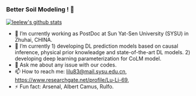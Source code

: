 ### Better Soil Modeling ! 👋

[![leelew's github stats](https://github-readme-stats.vercel.app/api?username=leelew&theme=vue)](https://github.com/leelew)

- 🔭 I’m currently working as PostDoc at Sun Yat-Sen University (SYSU) in Zhuhai, CHINA.
- 🌱 I’m currently 1) developing DL prediction models based on causal inference, physical prior knowleadge and state-of-the-art DL models. 2) developing deep learning parameterization for CoLM model.
- 💬 Ask me about any issue with our codes.
- 📫 How to reach me: lilu83@mail.sysu.edu.cn, https://www.researchgate.net/profile/Lu-Li-69, 
- ⚡ Fun fact: Arsenal, Albert Camus, Rulfo.
